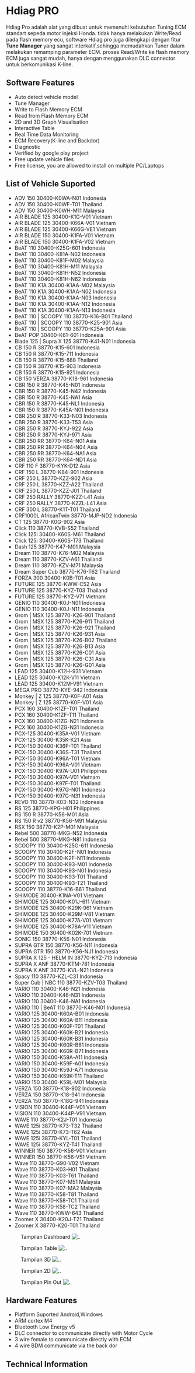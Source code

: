 
Hdiag PRO
=======================

Hdiag Pro adalah alat yang dibuat untuk memenuhi kebutuhan Tuning ECM standart sepeda motor injeksi Honda.
tidak hanya melakukan Write/Read pada flash memory ecu, software Hdiag pro juga dilengkapi dengan fitur <b>Tune Manager</b> yang sangat interkatif,sehingga memudahkan Tuner dalam melakukan remamping parameter ECM.
proses Read/Write ke flash memory ECM juga sangat mudah, hanya dengan menggunakan DLC connector untuk berkomunikasi K-line.

## Software Features
- Auto detect vehicle model
- Tune Manager
- Write to Flash Memory ECM
- Read from Flash Memory ECM
- 2D and 3D Graph Visualisation
- Interactive Table
- Real Time Data Monitoring
- ECM Recovery(K-line and Backdor)
- Diagnostic
- Verified by google play project
- Free update vehicle files
- Free license, you are allowed to install on multiple PC/Laptops

## List of Vehicle Suported
-  ADV 150                  30400-K0WA-N01  Indonesia
-  ADV 150                  30400-K0WF-T01  Thailand
-  ADV 150                  30400-K0WH-M11  Malaysia
-  AIR BLADE 125            30400-K1G-V01   Vietnam
-  AIR BLADE 125            30400-K66A-V01  Vietnam
-  AIR BLADE 125            30400-K66G-VE1  Vietnam
-  AIR BLADE 150            30400-K1FA-V01  Vietnam
-  AIR BLADE 150            30400-K1FA-V02  Vietnam
-  BeAT 110                 30400-K25G-601  Indonesia
-  BeAT 110                 30400-K81A-N02  Indonesia
-  BeAT 110                 30400-K81F-M02  Malaysia
-  BeAT 110                 30400-K81H-M11  Malaysia
-  BeAT 110                 30400-K81H-N52  Indonesia
-  BeAT 110                 30400-K81H-N62  Indonesia
-  BeAT 110 K1A             30400-K1AA-M02  Malaysia
-  BeAT 110 K1A             30400-K1AA-N02  Indonesia
-  BeAT 110 K1A             30400-K1AA-N03  Indonesia
-  BeAT 110 K1A             30400-K1AA-N12  Indonesia
-  BeAT 110 K1A             30400-K1AA-N13  Indonesia
-  BeAT 110 | SCOOPY 110    38770-K16-B01   Thailand
-  BeAT 110 | SCOOPY 110    38770-K25-901   Asia
-  BeAT 110 | SCOOPY 110    38770-K25A-901  Asia
-  BeAT POP                 30400-K61-601   Indonesia
-  Blade 125 | Supra X 125  38770-K41-N01   Indonesia
-  CB 150 R                 38770-K15-601   Indonesia
-  CB 150 R                 38770-K15-711   Indonesia
-  CB 150 R                 38770-K15-888   Thailand
-  CB 150 R                 38770-K15-903   Indonesia
-  CB 150 R                 38770-K15-921   Indonesia
-  CB 150 VERZA             38770-K18-961   Indonesia
-  CBR 150 R                38770-K45-N01   Indonesia
-  CBR 150 R                38770-K45-N42   Indonesia
-  CBR 150 R                38770-K45-NA1   Asia
-  CBR 150 R                38770-K45-NL1   Indonesia
-  CBR 150 R                38770-K45A-N01  Indonesia
-  CBR 250 R                38770-K33-N03   Indonesia
-  CBR 250 R                38770-K33-T53   Asia
-  CBR 250 R                38770-KYJ-922   Asia
-  CBR 250 R                38770-KYJ-971   Asia
-  CBR 250 RR               38770-K64-N01   Asia
-  CBR 250 RR               38770-K64-N04   Asia
-  CBR 250 RR               38770-K64-NA1   Asia
-  CBR 250 RR               38770-K64-ND1   Asia
-  CRF 110 F                38770-KYK-D12   Asia
-  CRF 150 L                38770-K84-901   Indonesia
-  CRF 250 L                38770-KZZ-902   Asia
-  CRF 250 L                38770-KZZ-A22   Thailand
-  CRF 250 L                38770-KZZ-J01   Thailand
-  CRF 250 RALLY            38770-KZZ-L41   Asia
-  CRF 250 RALLY            38770-KZZL-L41  Asia
-  CRF 300 L                38770-K1T-T01   Thailand
-  CRF1000L AfricanTwin     38770-MJP-ND2   Indonesia
-  CT 125                   38770-K0G-902   Asia
-  Click 110                38770-KVB-S52   Thailand
-  Click 125i               30400-K60S-M61  Thailand
-  Click 125i               30400-K60S-T73  Thailand
-  Dash 125                 38770-K47-M01   Malaysia
-  Dream 110                38770-K76-M02   Malaysia
-  Dream 110                38770-KZV-A61   Thailand
-  Dream 110                38770-KZV-M71   Malaysia
-  Dream Super Cub          38770-K76-T62   Thailand
-  FORZA 300                30400-K0B-T01   Asia
-  FUTURE 125               38770-KWW-C52   Asia
-  FUTURE 125               38770-KYZ-T03   Thailand
-  FUTURE 125               38770-KYZ-V71   Vietnam
-  GENIO 110                30400-K0J-N01   Indonesia
-  GENIO 110                30400-K0J-N11   Indonesia
-  Grom | MSX 125           38770-K26-901   Thailand
-  Grom | MSX 125           38770-K26-911   Thailand
-  Grom | MSX 125           38770-K26-921   Thailand
-  Grom | MSX 125           38770-K26-931   Asia
-  Grom | MSX 125           38770-K26-B02   Thailand
-  Grom | MSX 125           38770-K26-B13   Asia
-  Grom | MSX 125           38770-K26-C01   Asia
-  Grom | MSX 125           38770-K26-C31   Asia
-  Grom | MSX 125           38770-K26-G01   Asia
-  LEAD 125                 30400-K12H-931  Vietnam
-  LEAD 125                 30400-K12K-V11  Vietnam
-  LEAD 125                 30400-K12M-V91  Vietnam
-  MEGA PRO                 38770-KYE-942   Indonesia
-  Monkey | Z 125           38770-K0F-A01   Asia
-  Monkey | Z 125           38770-K0F-V01   Asia
-  PCX 160                  30400-K1ZF-T01  Thailand
-  PCX 160                  30400-K1ZF-T11  Thailand
-  PCX 160                  30400-K1ZG-N21  Indonesia
-  PCX 160                  30400-K1ZG-N31  Indonesia
-  PCX-125                  30400-K35A-V01  Vietnam
-  PCX-125                  30400-K35K-K21  Asia
-  PCX-150                  30400-K36F-T01  Thailand
-  PCX-150                  30400-K36S-T31  Thailand
-  PCX-150                  30400-K96A-T01  Vietnam
-  PCX-150                  30400-K96A-V01  Vietnam
-  PCX-150                  30400-K97A-U01  Philippines
-  PCX-150                  30400-K97A-V01  Vietnam
-  PCX-150                  30400-K97F-T01  Thailand
-  PCX-150                  30400-K97G-N01  Indonesia
-  PCX-150                  30400-K97G-N31  Indonesia
-  REVO 110                 38770-K03-N32   Indonesia
-  RS 125                   38770-KPG-H01   Philippines
-  RS 150 R                 38770-K56-M01   Asia
-  RS 150 R v2              38770-K56-M91   Malaysia
-  RSX 150                  38770-K2P-M01   Malaysia
-  Rebel 500                38770-MKG-N52   Indonesia
-  Rebel 500                38770-MKG-N81   Indonesia
-  SCOOPY 110               30400-K25G-611  Indonesia
-  SCOOPY 110               30400-K2F-N01   Indonesia
-  SCOOPY 110               30400-K2F-N11   Indonesia
-  SCOOPY 110               30400-K93-M01   Indonesia
-  SCOOPY 110               30400-K93-N01   Indonesia
-  SCOOPY 110               30400-K93-T01   Thailand
-  SCOOPY 110               30400-K93-T21   Thailand
-  SCOOPY 110               38770-K16-B61   Thailand
-  SH MODE                  30400-K1NA-V01  Vietnam
-  SH MODE 125              30400-K01J-611  Vietnam
-  SH MODE 125              30400-K29K-961  Vietnam
-  SH MODE 125              30400-K29M-V81  Vietnam
-  SH MODE 125              30400-K77A-V01  Vietnam
-  SH MODE 125              30400-K78A-V11  Vietnam
-  SH MODE 150              30400-K02K-701  Vietnam
-  SONIC 150                38770-K56-N01   Indonesia
-  SUPRA GTR 150            38770-K56-N11   Indonesia
-  SUPRA GTR 150            38770-K56-NJ1   Indonesia
-  SUPRA X 125 - HELM IN    38770-KYZ-713   Indonesia
-  SUPRA X ANF              38770-KTM-781   Indonesia
-  SUPRA X ANF              38770-KVL-N21   Indonesia
-  Spacy 110                38770-KZL-C31   Indonesia
-  Super Cub | NBC 110      38770-KZV-T03   Thailand
-  VARIO 110                30400-K46-N21   Indonesia
-  VARIO 110                30400-K46-N31   Indonesia
-  VARIO 110                30400-K46-NA1   Indonesia
-  VARIO 110 | BeAT 110     38770-K46-N01   Indonesia
-  VARIO 125                30400-K60A-B01  Indonesia
-  VARIO 125                30400-K60A-B11  Indonesia
-  VARIO 125                30400-K60F-T01  Thailand
-  VARIO 125                30400-K60K-B21  Indonesia
-  VARIO 125                30400-K60K-B31  Indonesia
-  VARIO 125                30400-K60R-B61  Indonesia
-  VARIO 125                30400-K60R-B71  Indonesia
-  VARIO 150                30400-K59A-A11  Indonesia
-  VARIO 150                30400-K59F-A01  Indonesia
-  VARIO 150                30400-K59J-A71  Indonesia
-  VARIO 150                30400-K59K-T11  Thailand
-  VARIO 150                30400-K59L-M01  Malaysia
-  VERZA 150                38770-K18-902   Indonesia
-  VERZA 150                38770-K18-941   Indonesia
-  VERZA 150                38770-K18G-941  Indonesia
-  VISION 110               30400-K44F-V01  Vietnam
-  VISION 110               30400-K44P-V91  Vietnam
-  WAVE 110                 38770-K2J-T01   Indonesia
-  WAVE 125i                38770-K73-T32   Thailand
-  WAVE 125i                38770-K73-T62   Asia
-  WAVE 125i                38770-KYL-T01   Thailand
-  WAVE 125i                38770-KYZ-T41   Thailand
-  WINNER 150               38770-K56-V01   Vietnam
-  WINNER 150               38770-K56-V51   Vietnam
-  Wave 110                 38770-G90-V02   Vietnam
-  Wave 110                 38770-K03-H01   Thailand
-  Wave 110                 38770-K03-T61   Thailand
-  Wave 110                 38770-K07-M51   Malaysia
-  Wave 110                 38770-K07-MA2   Malaysia
-  Wave 110                 38770-K58-T81   Thailand
-  Wave 110                 38770-K58-TC1   Thailand
-  Wave 110                 38770-K58-TC2   Thailand
-  Wave 110                 38770-KWW-643   Thailand
-  Zoomer X                 30400-K20J-T21  Thailand
-  Zoomer X                 38770-K20-T01   Thailand


<figure>
Tampilan Dashboard
<img src="https://github.com/sooko/HdiagPro/blob/master/HdiagPro/screen_shoot/HDiagPro_Image/HDiagPro_welcome.png" alt=".." title="Tampilan Dashboard"/>
</figure>

<figure>
Tampilan Table
<img src="https://github.com/sooko/HdiagPro/blob/master/HdiagPro/screen_shoot/HDiagPro_Image/HDiagPro_TableView.png" alt=".." title="Tampilan Table" />
</figure>

<figure>
Tampilan 3D
<img src="https://github.com/sooko/HdiagPro/blob/master/HdiagPro/screen_shoot/HDiagPro_Image/HDiagPro_3D_dispaly.png" alt=".." title="Tampilan 3D" />
</figure>

<figure>
Tampilan 2D
<img src="https://github.com/sooko/HdiagPro/blob/master/HdiagPro/screen_shoot/HDiagPro_Image/HDiagPro_2D_dispaly.png" alt=".." title="Tampilan 2D" />
</figure>
<figure>
Tampilan Pin Out
<img src="https://github.com/sooko/HdiagPro/blob/master/HdiagPro/screen_shoot/HDiagPro_Image/HDiagPro_Flash_Display.png" alt=".." title="Pin Out" />
</figure>



## Hardware Features
- Platform Suported Android,Windows
- ARM cortex M4
- Bluetooth Low Energy v5
- DLC connector to communicate directly with Motor Cycle 
- 3 wire female to communicate directly with ECM
- 4 wire BDM communicate via the back dor

## Technical Information






